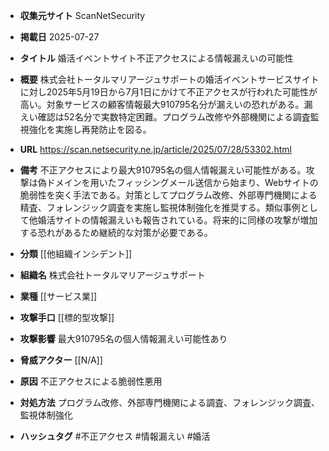 - **収集元サイト**
ScanNetSecurity

- **掲載日**
2025-07-27

- **タイトル**
婚活イベントサイト不正アクセスによる情報漏えいの可能性

- **概要**
株式会社トータルマリアージュサポートの婚活イベントサービスサイトに対し2025年5月19日から7月1日にかけて不正アクセスが行われた可能性が高い。対象サービスの顧客情報最大910795名分が漏えいの恐れがある。漏えい確認は52名分で実数特定困難。プログラム改修や外部機関による調査監視強化を実施し再発防止を図る。

- **URL**
https://scan.netsecurity.ne.jp/article/2025/07/28/53302.html

- **備考**
不正アクセスにより最大910795名の個人情報漏えい可能性がある。攻撃は偽ドメインを用いたフィッシングメール送信から始まり、Webサイトの脆弱性を突く手法である。対策としてプログラム改修、外部専門機関による精査、フォレンジック調査を実施し監視体制強化を推奨する。類似事例として他婚活サイトの情報漏えいも報告されている。将来的に同様の攻撃が増加する恐れがあるため継続的な対策が必要である。

- **分類**
[[他組織インシデント]]

- **組織名**
株式会社トータルマリアージュサポート

- **業種**
[[サービス業]]

- **攻撃手口**
[[標的型攻撃]]

- **攻撃影響**
最大910795名の個人情報漏えい可能性あり

- **脅威アクター**
[[N/A]]

- **原因**
不正アクセスによる脆弱性悪用

- **対処方法**
プログラム改修、外部専門機関による調査、フォレンジック調査、監視体制強化

- **ハッシュタグ**
#不正アクセス #情報漏えい #婚活
